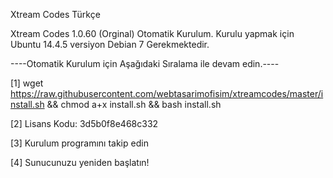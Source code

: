 Xtream Codes Türkçe

Xtream Codes 1.0.60 (Orginal) Otomatik Kurulum. Kurulu yapmak için Ubuntu 14.4.5 versiyon Debian 7 Gerekmektedir.

----Otomatik Kurulum için Aşağıdaki Sıralama ile devam edin.----

[1] wget https://raw.githubusercontent.com/webtasarimofisim/xtreamcodes/master/install.sh && chmod a+x install.sh && bash install.sh

[2] Lisans Kodu: 3d5b0f8e468c332

[3] Kurulum programını takip edin

[4] Sunucunuzu yeniden başlatın!
